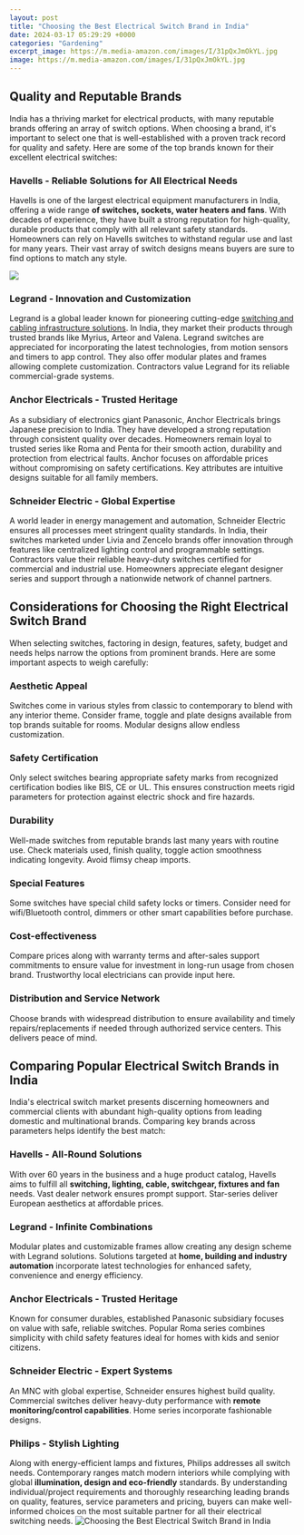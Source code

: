 ```yaml
---
layout: post
title: "Choosing the Best Electrical Switch Brand in India"
date: 2024-03-17 05:29:29 +0000
categories: "Gardening"
excerpt_image: https://m.media-amazon.com/images/I/31pQxJmOkYL.jpg
image: https://m.media-amazon.com/images/I/31pQxJmOkYL.jpg
---
```


## Quality and Reputable Brands
India has a thriving market for electrical products, with many reputable brands offering an array of switch options. When choosing a brand, it's important to select one that is well-established with a proven track record for quality and safety. Here are some of the top brands known for their excellent electrical switches:
### **Havells - Reliable Solutions for All Electrical Needs**
Havells is one of the largest electrical equipment manufacturers in India, offering a wide range **of switches, sockets, water heaters and fans**. With decades of experience, they have built a strong reputation for high-quality, durable products that comply with all relevant safety standards. Homeowners can rely on Havells switches to withstand regular use and last for many years. Their vast array of switch designs means buyers are sure to find options to match any style.  

![](https://www.propertygeek.in/wp-content/uploads/2022/10/modular-electricals-500x500-1.jpeg)
### **Legrand - Innovation and Customization**
Legrand is a global leader known for pioneering cutting-edge [switching and cabling infrastructure solutions](https://store.fi.io.vn/chihuahua-sugar-skull-dog-halloween-gift4738-t-shirt). In India, they market their products through trusted brands like Myrius, Arteor and Valena. Legrand switches are appreciated for incorporating the latest technologies, from motion sensors and timers to app control. They also offer modular plates and frames allowing complete customization. Contractors value Legrand for its reliable commercial-grade systems.
### **Anchor Electricals - Trusted Heritage**  
As a subsidiary of electronics giant Panasonic, Anchor Electricals brings Japanese precision to India. They have developed a strong reputation through consistent quality over decades. Homeowners remain loyal to trusted series like Roma and Penta for their smooth action, durability and protection from electrical faults. Anchor focuses on affordable prices without compromising on safety certifications. Key attributes are intuitive designs suitable for all family members.
### **Schneider Electric - Global Expertise**
A world leader in energy management and automation, Schneider Electric ensures all processes meet stringent quality standards. In India, their switches marketed under Livia and Zencelo brands offer innovation through features like centralized lighting control and programmable settings. Contractors value their reliable heavy-duty switches certified for commercial and industrial use. Homeowners appreciate elegant designer series and support through a nationwide network of channel partners.
## Considerations for Choosing the Right Electrical Switch Brand
When selecting switches, factoring in design, features, safety, budget and needs helps narrow the options from prominent brands. Here are some important aspects to weigh carefully:  
### **Aesthetic Appeal** 
Switches come in various styles from classic to contemporary to blend with any interior theme. Consider frame, toggle and plate designs available from top brands suitable for rooms. Modular designs allow endless customization.  
### **Safety Certification**
Only select switches bearing appropriate safety marks from recognized certification bodies like BIS, CE or UL. This ensures construction meets rigid parameters for protection against electric shock and fire hazards.
### **Durability** 
Well-made switches from reputable brands last many years with routine use. Check materials used, finish quality, toggle action smoothness indicating longevity. Avoid flimsy cheap imports.
### **Special Features** 
Some switches have special child safety locks or timers. Consider need for wifi/Bluetooth control, dimmers or other smart capabilities before purchase. 
### **Cost-effectiveness**
Compare prices along with warranty terms and after-sales support commitments to ensure value for investment in long-run usage from chosen brand. Trustworthy local electricians can provide input here.
### **Distribution and Service Network**
Choose brands with widespread distribution to ensure availability and timely repairs/replacements if needed through authorized service centers. This delivers peace of mind.
## Comparing Popular Electrical Switch Brands in India
India's electrical switch market presents discerning homeowners and commercial clients with abundant high-quality options from leading domestic and multinational brands. Comparing key brands across parameters helps identify the best match:
### **Havells - All-Round Solutions**
With over 60 years in the business and a huge product catalog, Havells aims to fulfill all **switching, lighting, cable, switchgear, fixtures and fan** needs. Vast dealer network ensures prompt support. Star-series deliver European aesthetics at affordable prices.  
### **Legrand - Infinite Combinations** 
Modular plates and customizable frames allow creating any design scheme with Legrand solutions. Solutions targeted at **home, building and industry automation** incorporate latest technologies for enhanced safety, convenience and energy efficiency.  
### **Anchor Electricals - Trusted Heritage**
Known for consumer durables, established Panasonic subsidiary focuses on value with safe, reliable switches. Popular Roma series combines simplicity with child safety features ideal for homes with kids and senior citizens.  
### **Schneider Electric - Expert Systems**  
An MNC with global expertise, Schneider ensures highest build quality. Commercial switches deliver heavy-duty performance with **remote monitoring/control capabilities**. Home series incorporate fashionable designs.  
### **Philips - Stylish Lighting**
Along with energy-efficient lamps and fixtures, Philips addresses all switch needs. Contemporary ranges match modern interiors while complying with global **illumination, design and eco-friendly** standards.
By understanding individual/project requirements and thoroughly researching leading brands on quality, features, service parameters and pricing, buyers can make well-informed choices on the most suitable partner for all their electrical switching needs.
![Choosing the Best Electrical Switch Brand in India](https://m.media-amazon.com/images/I/31pQxJmOkYL.jpg)